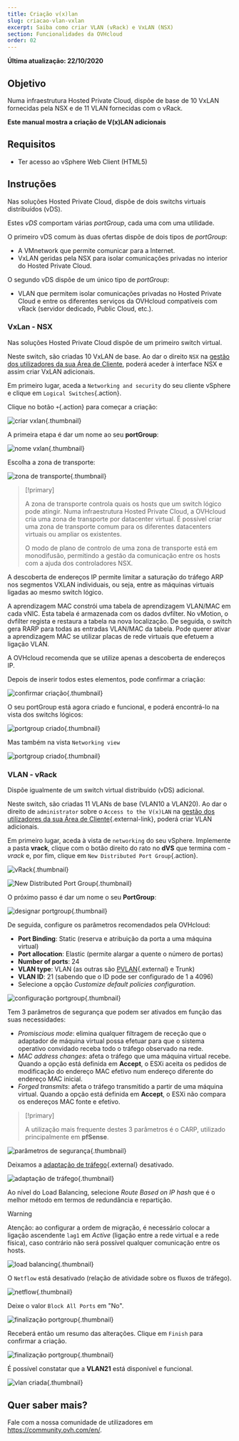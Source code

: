 ```yaml
---
title: Criação v(x)lan
slug: criacao-vlan-vxlan
excerpt: Saiba como criar VLAN (vRack) e VxLAN (NSX)
section: Funcionalidades da OVHcloud
order: 02
---
```


**Última atualização: 22/10/2020**

## Objetivo

Numa infraestrutura Hosted Private Cloud, dispõe de base de 10 VxLAN fornecidas pela NSX e de 11 VLAN fornecidas com o vRack.

**Este manual mostra a criação de V(x)LAN adicionais**

## Requisitos

- Ter acesso ao vSphere Web Client (HTML5)

## Instruções

Nas soluções Hosted Private Cloud, dispõe de dois switchs virtuais distribuídos (vDS). 

Estes *vDS* comportam várias *portGroup*, cada uma com uma utilidade.

O primeiro vDS comum às duas ofertas dispõe de dois tipos de *portGroup*: 

- A VMnetwork que permite comunicar para a Internet.
- VxLAN geridas pela NSX para isolar comunicações privadas no interior do Hosted Private Cloud.

O segundo vDS dispõe de um único tipo de *portGroup*: 

- VLAN que permitem isolar comunicações privadas no Hosted Private Cloud e entre os diferentes serviços da OVHcloud compatíveis com vRack (servidor dedicado, Public Cloud, etc.). 

### VxLan - NSX 

Nas soluções Hosted Private Cloud dispõe de um primeiro switch virtual. 

Neste switch, são criadas 10 VxLAN de base. Ao dar o direito `NSX` na [gestão dos utilizadores da sua Área de Cliente](../manager-ovh-private-cloud/#utilizadores), poderá aceder à interface NSX e assim criar VxLAN adicionais.

Em primeiro lugar, aceda a `Networking and security` do seu cliente vSphere e clique em `Logical Switches`{.action}.

Clique no botão `+`{.action} para começar a criação:

![criar vxlan](images/01createVxLAN.png){.thumbnail}

A primeira etapa é dar um nome ao seu **portGroup**:

![nome vxlan](images/02nameVxLAN.png){.thumbnail}

Escolha a zona de transporte: 

![zona de transporte](images/03transportZone.png){.thumbnail}

> [!primary]
>
> A zona de transporte controla quais os hosts que um switch lógico pode atingir. Numa infraestrutura Hosted Private Cloud, a OVHcloud cria uma zona de transporte por datacenter virtual.
> É possível criar uma zona de transporte comum para os diferentes datacenters virtuais ou ampliar os existentes.
>
> O modo de plano de controlo de uma zona de transporte está em monodifusão, permitindo a gestão da comunicação entre os hosts com a ajuda dos controladores NSX.
>

A descoberta de endereços IP permite limitar a saturação do tráfego ARP nos segmentos VXLAN individuais, ou seja, entre as máquinas virtuais ligadas ao mesmo switch lógico.

A aprendizagem MAC constrói uma tabela de aprendizagem VLAN/MAC em cada vNIC. Esta tabela é armazenada com os dados dvfilter. No vMotion, o dvfilter regista e restaura a tabela na nova localização. De seguida, o switch gera RARP para todas as entradas VLAN/MAC da tabela. Pode querer ativar a aprendizagem MAC se utilizar placas de rede virtuais que efetuem a ligação VLAN.

A OVHcloud recomenda que se utilize apenas a descoberta de endereços IP.

Depois de inserir todos estes elementos, pode confirmar a criação:

![confirmar criação](images/04ConfirmVxLAN.png){.thumbnail}

O seu portGroup está agora criado e funcional, e poderá encontrá-lo na vista dos switchs lógicos: 

![portgroup criado](images/05VxLANcreated.png){.thumbnail}

Mas também na vista `Networking view`

![portgroup criado](images/06VxLANnetworking.png){.thumbnail}

### VLAN - vRack

Dispõe igualmente de um switch virtual distribuído (vDS) adicional.

Neste switch, são criadas 11 VLANs de base (VLAN10 a VLAN20). Ao dar o direito de `administrator` sobre o `Access to the V(x)LAN` na [gestão dos utilizadores da sua Área de Cliente](../manager-ovh-private-cloud/#utilizadores){.external-link}, poderá criar VLAN adicionais.

Em primeiro lugar, aceda à vista de `networking` do seu vSphere. Implemente a pasta **vrack**, clique com o botão direito do rato no **dVS** que termina com *-vrack* e, por fim, clique em `New Distributed Port Group`{.action}.

![vRack](images/07network.png){.thumbnail}

![New Distributed Port Group](images/08network1.png){.thumbnail}

O próximo passo é dar um nome o seu **PortGroup**:

![designar portgroup](images/09network2.png){.thumbnail}

De seguida, configure os parâmetros recomendados pela OVHcloud:

- **Port Binding**: Static (reserva e atribuição da porta a uma máquina virtual)
- **Port allocation**: Elastic (permite alargar a quente o número de portas)
- **Number of ports**: 24
- **VLAN type**: VLAN (as outras são [PVLAN](https://kb.vmware.com/s/article/1010691){.external} e Trunk)
- **VLAN ID**: 21 (sabendo que o ID pode ser configurado de 1 a 4096)
- Selecione a opção *Customize default policies configuration*.

![configuração portgroup](images/10network3.png){.thumbnail}

Tem 3 parâmetros de segurança que podem ser ativados em função das suas necessidades: 

- *Promiscious mode*: elimina qualquer filtragem de receção que o adaptador de máquina virtual possa efetuar para que o sistema operativo convidado receba todo o tráfego observado na rede.
- *MAC address changes*: afeta o tráfego que uma máquina virtual recebe. Quando a opção está definida em **Accept**, o ESXi aceita os pedidos de modificação do endereço MAC efetivo num endereço diferente do endereço MAC inicial.
- *Forged transmits*: afeta o tráfego transmitido a partir de uma máquina virtual. Quando a opção está definida em **Accept**, o ESXi não compara os endereços MAC fonte e efetivo.

> [!primary]
>
> A utilização mais frequente destes 3 parâmetros é o CARP, utilizado principalmente em **pfSense**.
> 

![parâmetros de segurança](images/11network4.png){.thumbnail}

Deixamos a [adaptação de tráfego](https://docs.vmware.com/en/VMware-vSphere/6.5/com.vmware.vsphere.networking.doc/GUID-CF01515C-8525-4424-92B5-A982489BACE2.html){.external} desativado.

![adaptação de tráfego](images/12network5.png){.thumbnail}

Ao nível do Load Balancing, selecione *Route Based on IP hash* que é o melhor método em termos de redundância e repartição.

> [!warning]
>
> Atenção: ao configurar a ordem de migração, é necessário colocar a ligação ascendente `lag1` em *Active* (ligação entre a rede virtual e a rede física), caso contrário não será possível qualquer comunicação entre os hosts.
>

![load balancing](images/13network6.png){.thumbnail}

O `Netflow` está desativado (relação de atividade sobre os fluxos de tráfego).

![netflow](images/14network7.png){.thumbnail}

Deixe o valor `Block All Ports` em "No".

![finalização portgroup](images/15network9.png){.thumbnail}

Receberá então um resumo das alterações. Clique em `Finish` para confirmar a criação.

![finalização portgroup](images/16network10.png){.thumbnail}

É possível constatar que a **VLAN21** está disponível e funcional.

![vlan criada](images/17network11.png){.thumbnail}

## Quer saber mais?

Fale com a nossa comunidade de utilizadores em <https://community.ovh.com/en/>.
